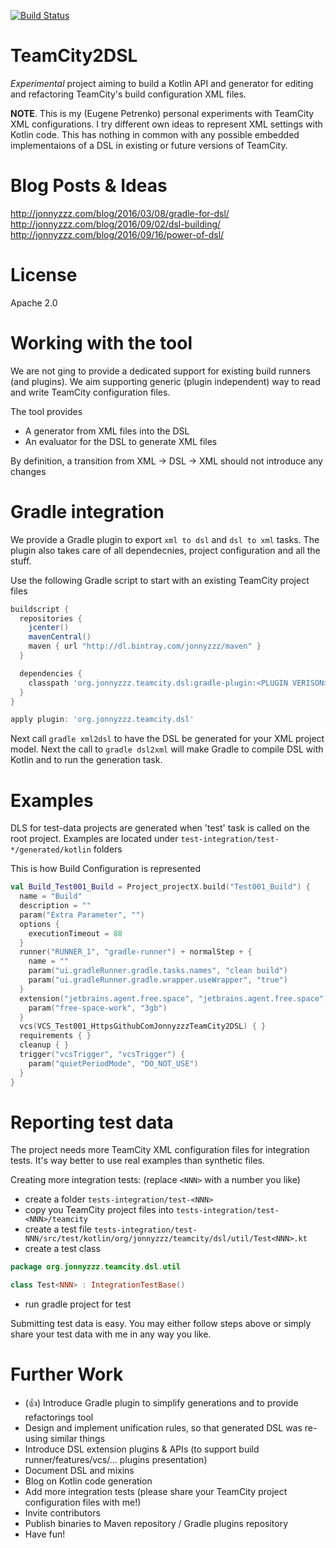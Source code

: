 [![Build Status](https://travis-ci.org/jonnyzzz/TeamCity2DSL.svg)](https://travis-ci.org/jonnyzzz/TeamCity2DSL)

TeamCity2DSL
============

*Experimental* project aiming to build a Kotlin API and generator for editing
and refactoring TeamCity's build configuration XML files.

**NOTE**. This is my (Eugene Petrenko) personal experiments with TeamCity XML configurations. I try different own ideas to represent XML settings with Kotlin code. This has nothing in common with any possible embedded implementaions of a DSL in existing or future versions of TeamCity.

Blog Posts & Ideas
==================

http://jonnyzzz.com/blog/2016/03/08/gradle-for-dsl/ 
http://jonnyzzz.com/blog/2016/09/02/dsl-building/ 
http://jonnyzzz.com/blog/2016/09/16/power-of-dsl/ 


License
=======

Apache 2.0

Working with the tool
=====================

We are not ging to provide a dedicated support for
existing build runners (and plugins). We aim supporting
generic (plugin independent) way to read and write
TeamCity configuration files.

The tool provides
* A generator from XML files into the DSL
* An evaluator for the DSL to generate XML files

By definition, a transition from XML -> DSL -> XML
should not introduce any changes

Gradle integration
==================

We provide a Gradle plugin to export `xml to dsl` and `dsl to xml` tasks. 
The plugin also takes care of all dependecnies, project configuration and all the stuff.

Use the following Gradle script to start with an existing TeamCity project files
```gradle
buildscript {
  repositories {
    jcenter()
    mavenCentral()
    maven { url "http://dl.bintray.com/jonnyzzz/maven" }
  }

  dependencies {
    classpath 'org.jonnyzzz.teamcity.dsl:gradle-plugin:<PLUGIN VERISON>'
  }
}

apply plugin: 'org.jonnyzzz.teamcity.dsl'
```

Next call `gradle xml2dsl` to have the DSL be generated for your XML project model. Next the 
call to `gradle dsl2xml` will make Gradle to compile DSL with Kotlin and to run the generation task.

Examples
=========

DLS for test-data projects are generated when 'test' task
is called on the root project. Examples are located
under `test-integration/test-*/generated/kotlin` folders

This is how Build Configuration is represented
```kotlin
val Build_Test001_Build = Project_projectX.build("Test001_Build") {
  name = "Build"
  description = ""
  param("Extra Parameter", "")
  options {
    executionTimeout = 88
  }
  runner("RUNNER_1", "gradle-runner") + normalStep + {
    name = ""
    param("ui.gradleRunner.gradle.tasks.names", "clean build")
    param("ui.gradleRunner.gradle.wrapper.useWrapper", "true")
  }
  extension("jetbrains.agent.free.space", "jetbrains.agent.free.space") {
    param("free-space-work", "3gb")
  }
  vcs(VCS_Test001_HttpsGithubComJonnyzzzTeamCity2DSL) { }
  requirements { }
  cleanup { }
  trigger("vcsTrigger", "vcsTrigger") {
    param("quietPeriodMode", "DO_NOT_USE")
  }
}
```

Reporting test data
===================

The project needs more TeamCity XML configuration files for integration tests. It's way better to 
use real examples than synthetic files. 

Creating more integration tests: (replace ``<NNN>`` with a number you like)
- create a folder ``tests-integration/test-<NNN>``
- copy you TeamCity project files into ``tests-integration/test-<NNN>/teamcity``
- create a test file ``tests-integration/test-NNN/src/test/kotlin/org/jonnyzzz/teamcity/dsl/util/Test<NNN>.kt``
- create a test class 
```kotlin
package org.jonnyzzz.teamcity.dsl.util

class Test<NNN> : IntegrationTestBase()
```
- run gradle project for test

Submitting test data is easy. You may either follow steps above or simply share 
your test data with me in any way you like.


Further Work
============
* (:+1:) Introduce Gradle plugin to simplify generations and to provide refactorings tool
* Design and implement unification rules, so that generated DSL was re-using similar things
* Introduce DSL extension plugins & APIs (to support build runner/features/vcs/... plugins presentation)
* Document DSL and mixins
* Blog on Kotlin code generation
* Add more integration tests (please share your TeamCity project configuration files with me!)
* Invite contributors
* Publish binaries to Maven repository / Gradle plugins repository
* Have fun!

